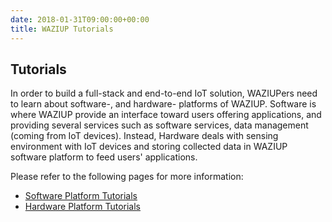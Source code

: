```yaml
---
date: 2018-01-31T09:00:00+00:00
title: WAZIUP Tutorials
---
```


## Tutorials
In order to build a full-stack and end-to-end IoT solution, WAZIUPers need to learn about software-, and hardware- platforms of WAZIUP. Software is where WAZIUP provide an interface toward users offering applications, and providing several services such as software services, data management (coming from IoT devices). Instead, Hardware deals with sensing environment with IoT devices and storing collected data in WAZIUP software platform to feed users' applications.

Please refer to the following pages for more information:

- [Software Platform Tutorials](software/index)
- [Hardware Platform Tutorials](hardware/index)
